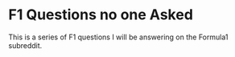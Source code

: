 # F1 Questions no one Asked
This is a series of F1 questions I will be answering on the Formula1 subreddit. 
